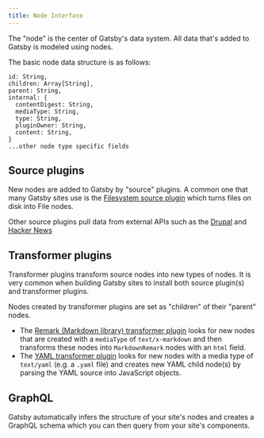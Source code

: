 ```yaml
---
title: Node Interface
---
```


The "node" is the center of Gatsby's data system. All data that's
added to Gatsby is modeled using nodes.

The basic node data structure is as follows:

```flow
id: String,
children: Array[String],
parent: String,
internal: {
  contentDigest: String,
  mediaType: String,
  type: String,
  pluginOwner: String,
  content: String,
}
...other node type specific fields
```

## Source plugins

New nodes are added to Gatsby by "source" plugins. A common one that many
Gatsby sites use is the [Filesystem source
plugin](/docs/packages/gatsby-source-filesystem/) which turns files on disk
into File nodes.

Other source plugins pull data from external APIs such as the [Drupal](/docs/packages/gatsby-source-drupal/) and
[Hacker News](/docs/packages/gatsby-source-hacker-news/)

## Transformer plugins

Transformer plugins transform source nodes into new types of nodes. It is very
common when building Gatsby sites to install both source plugin(s) and transformer
plugins.

Nodes created by transformer plugins are set as "children" of their "parent"
nodes.

* The [Remark
(Markdown library) transformer
plugin](/docs/packages/gatsby-transformer-remark/) looks for new nodes that
are created with a `mediaType` of `text/x-markdown` and then transforms these
nodes into `MarkdownRemark` nodes with an `html` field.
* The [YAML transformer plugin](/docs/packages/gatsby-transformer-yaml/) looks
for new nodes with a media type of `text/yaml` (e.g. a `.yaml` file) and creates new
YAML child node(s) by parsing the YAML source into JavaScript objects.

## GraphQL

Gatsby automatically infers the structure of your site's nodes and creates
a GraphQL schema which you can then query from your site's components.
